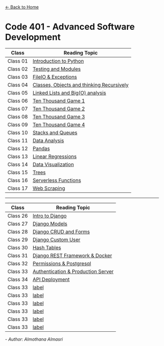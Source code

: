 [&leftarrow; Back to Home](../README.md)

# Code 401 - Advanced Software Development

| Class    | Reading Topic                                                   |
|----------|-----------------------------------------------------------------|
| Class 01 | [Introduction to Python](Class-01.md)                           |
| Class 02 | [Testing and Modules](Class-02.md)                              |
| Class 03 | [FileIO & Exceptions](Class-03.md)                              |
| Class 04 | [Classes, Objects and thinking Recursively](Class-04.md)        |
| Class 05 | [Linked Lists and Big(O) analysis](Class-05.md)                 |
| Class 06 | [Ten Thousand Game 1](Class-06.md)                              |
| Class 07 | [Ten Thousand Game 2](Class-07.md)                              |
| Class 08 | [Ten Thousand Game 3](Class-08.md)                              |
| Class 09 | [Ten Thousand Game 4](Class-09.md)                              |
| Class 10 | [Stacks and Queues](Class-10.md)                                |
| Class 11 | [Data Analysis](Class-11.md)                                    |
| Class 12 | [Pandas](Class-12.md)                                           |
| Class 13 | [Linear Regressions](Class-13.md)                               |
| Class 14 | [Data Visualization](Class-14.md)                               |
| Class 15 | [Trees](Class-15.md)                                            |
| Class 16 | [Serverless Functions](Class-16.md)                             |
| Class 17 | [Web Scraping](Class-17.md)                                     |

---

| Class    | Reading Topic                                                   |
|----------|-----------------------------------------------------------------|
| Class 26 | [Intro to Django](Class-26.md)                                  |
| Class 27 | [Django Models](Class-27.md)                                    |
| Class 28 | [Django CRUD and Forms](Class-28.md)                            |
| Class 29 | [Django Custom User](Class-29.md)                               |
| Class 30 | [Hash Tables](Class-30.md)                                      |
| Class 31 | [Django REST Framework & Docker](Class-31.md)                   |
| Class 32 | [Permissions & Postgresql](Class-32.md)                         |
| Class 33 | [Authentication & Production Server](Class-33.md)               |
| Class 34 | [API Deployment](Class-34.md)                                   |
| Class 33 | [label](Class-26.md)                                            |
| Class 33 | [label](Class-26.md)                                            |
| Class 33 | [label](Class-26.md)                                            |
| Class 33 | [label](Class-26.md)                                            |
| Class 33 | [label](Class-26.md)                                            |
| Class 33 | [label](Class-26.md)                                            |



*- Author: Almothana Almasri*